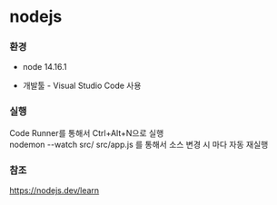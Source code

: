 # nodejs

### 환경

* node 14.16.1  

* 개발툴 - Visual Studio Code 사용

### 실행
Code Runner를 통해서 Ctrl+Alt+N으로 실행  
nodemon --watch src/ src/app.js 를 통해서 소스 변경 시 마다 자동 재실행  

### 참조
https://nodejs.dev/learn  
